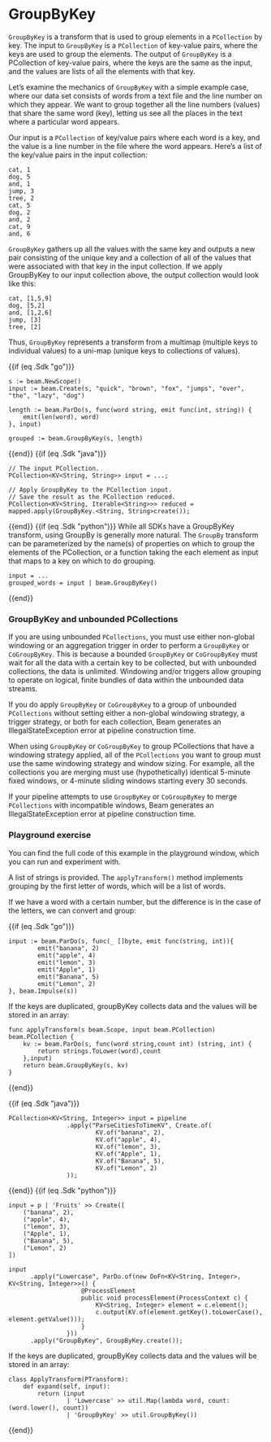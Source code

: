 <!--
Licensed under the Apache License, Version 2.0 (the "License");
you may not use this file except in compliance with the License.
You may obtain a copy of the License at
http://www.apache.org/licenses/LICENSE-2.0
Unless required by applicable law or agreed to in writing, software
distributed under the License is distributed on an "AS IS" BASIS,
WITHOUT WARRANTIES OR CONDITIONS OF ANY KIND, either express or implied.
See the License for the specific language governing permissions and
limitations under the License.
-->
# GroupByKey

`GroupByKey` is a transform that is used to group elements in a `PCollection` by key. The input to `GroupByKey` is a `PCollection` of key-value pairs, where the keys are used to group the elements. The output of `GroupByKey` is a PCollection of key-value pairs, where the keys are the same as the input, and the values are lists of all the elements with that key.

Let’s examine the mechanics of `GroupByKey` with a simple example case, where our data set consists of words from a text file and the line number on which they appear. We want to group together all the line numbers (values) that share the same word (key), letting us see all the places in the text where a particular word appears.

Our input is a `PCollection` of key/value pairs where each word is a key, and the value is a line number in the file where the word appears. Here’s a list of the key/value pairs in the input collection:

```
cat, 1
dog, 5
and, 1
jump, 3
tree, 2
cat, 5
dog, 2
and, 2
cat, 9
and, 6
```

`GroupByKey` gathers up all the values with the same key and outputs a new pair consisting of the unique key and a collection of all of the values that were associated with that key in the input collection. If we apply GroupByKey to our input collection above, the output collection would look like this:

```
cat, [1,5,9]
dog, [5,2]
and, [1,2,6]
jump, [3]
tree, [2]
```

Thus, `GroupByKey` represents a transform from a multimap (multiple keys to individual values) to a uni-map (unique keys to collections of values).

{{if (eq .Sdk "go")}}
```
s := beam.NewScope()
input := beam.Create(s, "quick", "brown", "fox", "jumps", "over", "the", "lazy", "dog")

length := beam.ParDo(s, func(word string, emit func(int, string)) {
	emit(len(word), word)
}, input)

grouped := beam.GroupByKey(s, length)
```
{{end}}
{{if (eq .Sdk "java")}}
```
// The input PCollection.
PCollection<KV<String, String>> input = ...;

// Apply GroupByKey to the PCollection input.
// Save the result as the PCollection reduced.
PCollection<KV<String, Iterable<String>>> reduced = mapped.apply(GroupByKey.<String, String>create());
```
{{end}}
{{if (eq .Sdk "python")}}
While all SDKs have a GroupByKey transform, using GroupBy is generally more natural. The `GroupBy` transform can be parameterized by the name(s) of properties on which to group the elements of the PCollection, or a function taking the each element as input that maps to a key on which to do grouping.

```
input = ...
grouped_words = input | beam.GroupByKey()
```
{{end}}

### GroupByKey and unbounded PCollections

If you are using unbounded `PCollections`, you must use either non-global windowing or an aggregation trigger in order to perform a `GroupByKey` or `CoGroupByKey`. This is because a bounded `GroupByKey` or `CoGroupByKey` must wait for all the data with a certain key to be collected, but with unbounded collections, the data is unlimited. Windowing and/or triggers allow grouping to operate on logical, finite bundles of data within the unbounded data streams.

If you do apply `GroupByKey` or `CoGroupByKey` to a group of unbounded `PCollections` without setting either a non-global windowing strategy, a trigger strategy, or both for each collection, Beam generates an IllegalStateException error at pipeline construction time.

When using `GroupByKey` or `CoGroupByKey` to group PCollections that have a windowing strategy applied, all of the `PCollections` you want to group must use the same windowing strategy and window sizing. For example, all the collections you are merging must use (hypothetically) identical 5-minute fixed windows, or 4-minute sliding windows starting every 30 seconds.

If your pipeline attempts to use `GroupByKey` or `CoGroupByKey` to merge `PCollections` with incompatible windows, Beam generates an IllegalStateException error at pipeline construction time.


### Playground exercise

You can find the full code of this example in the playground window, which you can run and experiment with.

A list of strings is provided. The `applyTransform()` method implements grouping by the first letter of words, which will be a list of words.

If we have a word with a certain number, but the difference is in the case of the letters, we can convert and group:

{{if (eq .Sdk "go")}}
```
input := beam.ParDo(s, func(_ []byte, emit func(string, int)){
		emit("banana", 2)
		emit("apple", 4)
		emit("lemon", 3)
		emit("Apple", 1)
		emit("Banana", 5)
		emit("Lemon", 2)
}, beam.Impulse(s))
```

If the keys are duplicated, groupByKey collects data and the values will be stored in an array:
```
func applyTransform(s beam.Scope, input beam.PCollection) beam.PCollection {
	kv := beam.ParDo(s, func(word string,count int) (string, int) {
		return strings.ToLower(word),count
    },input)
	return beam.GroupByKey(s, kv)
}
```
{{end}}

{{if (eq .Sdk "java")}}
```
PCollection<KV<String, Integer>> input = pipeline
                .apply("ParseCitiesToTimeKV", Create.of(
                        KV.of("banana", 2),
                        KV.of("apple", 4),
                        KV.of("lemon", 3),
                        KV.of("Apple", 1),
                        KV.of("Banana", 5),
                        KV.of("Lemon", 2)
                ));
```
{{end}}
{{if (eq .Sdk "python")}}
```
input = p | 'Fruits' >> Create([
    ("banana", 2),
	("apple", 4),
	("lemon", 3),
	("Apple", 1),
	("Banana", 5),
	("Lemon", 2)
])

input
      .apply("Lowercase", ParDo.of(new DoFn<KV<String, Integer>, KV<String, Integer>>() {
                    @ProcessElement
                    public void processElement(ProcessContext c) {
                        KV<String, Integer> element = c.element();
                        c.output(KV.of(element.getKey().toLowerCase(), element.getValue()));
                    }
                }))
      .apply("GroupByKey", GroupByKey.create());
```

If the keys are duplicated, groupByKey collects data and the values will be stored in an array:
```
class ApplyTransform(PTransform):
    def expand(self, input):
        return (input
                | 'Lowercase' >> util.Map(lambda word, count: (word.lower(), count))
                | 'GroupByKey' >> util.GroupByKey())
```
{{end}}